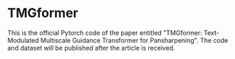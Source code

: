 # TMGformer
This is the official Pytorch code of the paper entitled "TMGformer: Text-Modulated Multiscale Guidance Transformer for Pansharpening".
The code and dataset will be published after the article is received.
